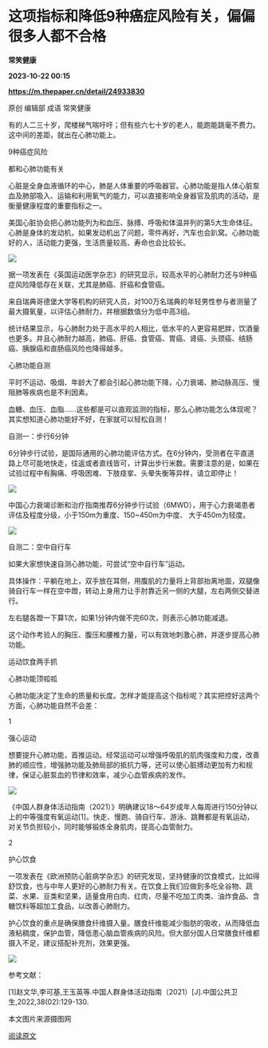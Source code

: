 # 这项指标和降低9种癌症风险有关，偏偏很多人都不合格
**常笑健康**

**2023-10-22 00:15**

**https://m.thepaper.cn/detail/24933830**

原创 编辑部 成语 常笑健康

有的人二三十岁，爬楼梯气喘吁吁；但有些六七十岁的老人，能跑能跳毫不费力。这中间的差距，就出在心肺功能上。

9种癌症风险

都和心肺功能有关

心脏是全身血液循环的中心，肺是人体重要的呼吸器官。心肺功能是指人体心脏泵血及肺部吸入、运输和利用氧气的能力，可以直接影响全身器官及肌肉的活动，是衡量健康程度的重要指标之一。

美国心脏协会把心肺功能列为和血压、脉搏、呼吸和体温并列的第5大生命体征。心肺是身体的发动机，如果发动机出了问题，零件再好，汽车也会趴窝。心肺功能好的人，活动能力更强，生活质量较高、寿命也会比较长。

![](https://imagepphcloud.thepaper.cn/pph/image/274/135/414.jpg)

据一项发表在《英国运动医学杂志》的研究显示，较高水平的心肺耐力还与9种癌症风险降低存在关联，尤其是肺癌、肝癌和食管癌。

来自瑞典哥德堡大学等机构的研究人员，对100万名瑞典的年轻男性参与者测量了最大摄氧量，以评估心肺耐力，并根据数值分为低中高3组。

统计结果显示，与心肺耐力处于高水平的人相比，低水平的人更容易肥胖，饮酒量也更多。并且心肺耐力越高，肺癌、肝癌、食管癌、胃癌、肾癌、头颈癌、结肠癌、胰腺癌和直肠癌风险也降得越多。

心肺功能自测

平时不运动、吸烟、年龄大了都会引起心肺功能下降，心力衰竭、肺动脉高压、慢阻肺等疾病也是不利因素。

血糖、血压、血脂……这些都是可以直观监测的指标，那么心肺功能怎么体现呢？其实想知道心肺功能好不好，在家就可以轻松自测！

自测一：步行6分钟

6分钟步行试验，是国际通用的心肺功能评估方式。在6分钟内，受测者在平直道路上尽可能地快走，往返或者直线皆可，计算出步行米数。需要注意的是，如果在试验过程中有胸痛、呼吸困难、下肢痉挛、头晕失衡等异样，请立即停止！

![](https://imagepphcloud.thepaper.cn/pph/image/274/135/418.jpg)

中国心力衰竭诊断和治疗指南推荐6分钟步行试验（6MWD），用于心力衰竭患者评估及程度分级，小于150m为重度、150~450m为中度、 大于450m为轻度。

![](https://imagepphcloud.thepaper.cn/pph/image/274/135/420.jpg)

自测二：空中自行车

如果大家想快速自测心肺功能，可尝试“空中自行车”运动。

具体操作：平躺在地上，双手放在耳侧，用腹肌的力量将上背部抬离地面，双腿像骑自行车一样在空中蹬，转动上身用力让手肘靠近另一侧的大腿，左右两侧交替进行。

左右腿各蹬一下算1次，如果1分钟内做不完60次，则表示心肺功能减退。

这个动作考验人的胸压、腹压和腰椎力量，可以有效地刺激心肺，并逐步提高心肺功能。

运动饮食两手抓

心肺功能顶呱呱

心肺功能决定了生命的质量和长度。怎样才能提高这个指标呢？其实把控好这两个方面，心肺功能自然不会差：

1

强心运动

想要提升心肺功能，首推运动。经常运动可以增强呼吸肌的肌肉强度和力度，改善肺的顺应性，增强肺功能及肺局部的抵抗力等，还可以使心脏搏动更加有力和规律，保证心脏泵血的节律和效率，减少心血管疾病的发作。

![](https://imagepphcloud.thepaper.cn/pph/image/274/135/423.jpg)

《中国人群身体活动指南（2021）》明确建议18～64岁成年人每周进行150分钟以上的中等强度有氧运动\[1\]。快走、慢跑、骑自行车、游泳、跳舞都是有氧运动，对关节负担较小，同时能够锻炼全身肌肉，提高心血管耐力。

2

护心饮食

一项发表在《欧洲预防心脏病学杂志》的研究发现，坚持健康的饮食模式，比如得舒饮食，也与中年人更好的心肺耐力有关。在饮食上我们应做到多吃全谷物、蔬菜、水果、豆类和坚果，适量食用白肉、红肉，尽量不吃加工肉类、油炸食品、含糖饮料等超加工食品，以改善心肺耐力。

护心饮食的重点是确保膳食纤维摄入量。膳食纤维能减少脂肪的吸收，从而降低血液粘稠度，保护血管，降低患心脑血管疾病的风险。但大部分国人日常膳食纤维都摄入不足，建议搭配补充剂，效果更强。

![](https://imagepphcloud.thepaper.cn/pph/image/274/135/424.jpg)

参考文献：

\[1\]赵文华,李可基,王玉英等.中国人群身体活动指南（2021）\[J\].中国公共卫生,2022,38(02):129-130.

本文图片来源摄图网

[阅读原文](http://mp.weixin.qq.com/s?__biz=MzAwMzU2NzA2Ng==&mid=2685570410&idx=1&sn=d2a427e69b49bb3894941869ea3fba38)
